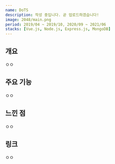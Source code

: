 ```yaml
---
name: DoTS
description: 작성 중입니다. 곧 업로드하겠습니다!
image: 2048/main.png
period: 2019/04 ~ 2019/10, 2020/09 ~ 2021/06
stacks: [Vue.js, Node.js, Express.js, MongoDB]
---
```


## 개요

ㅇㅇ

## 주요 기능

ㅇㅇ

## 느낀 점

ㅇㅇ

## 링크

ㅇㅇ
